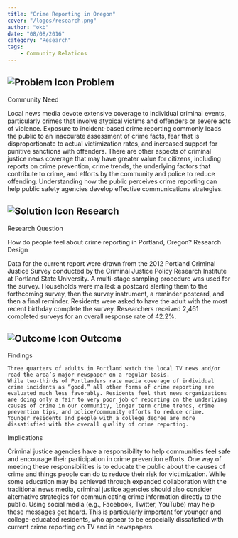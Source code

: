 ```yaml
---
title: "Crime Reporting in Oregon"
cover: "/logos/research.png"
author: "okb"
date: "08/08/2016"
category: "Research"
tags:
    - Community Relations 
---
```



## ![Problem Icon](https://github.com/google/material-design-icons/raw/master/alert/1x_web/ic_error_outline_black_48dp.png "Problem") Problem
Community Need

Local news media devote extensive coverage to individual criminal events, particularly crimes that involve atypical victims and offenders or severe acts of violence. Exposure to incident-based crime reporting commonly leads the public to an inaccurate assessment of crime facts, fear that is disproportionate to actual victimization rates, and increased support for punitive sanctions with offenders. There are other aspects of criminal justice news coverage that may have greater value for citizens, including reports on crime prevention, crime trends, the underlying factors that contribute to crime, and efforts by the community and police to reduce offending. Understanding how the public perceives crime reporting can help public safety agencies develop effective communications strategies.
## ![Solution Icon](https://github.com/google/material-design-icons/raw/master/action/1x_web/ic_lightbulb_outline_black_48dp.png "Solution") Research
Research Question

How do people feel about crime reporting in Portland, Oregon?
Research Design

Data for the current report were drawn from the 2012 Portland Criminal Justice Survey conducted by the Criminal Justice Policy Research Institute at Portland State University. A multi-stage sampling procedure was used for the survey. Households were mailed: a postcard alerting them to the forthcoming survey, then the survey instrument, a reminder postcard, and then a final reminder. Residents were asked to have the adult with the most recent birthday complete the survey. Researchers received 2,461 completed surveys for an overall response rate of 42.2%.
## ![Outcome Icon](https://github.com/google/material-design-icons/raw/master/action/1x_web/ic_view_list_black_48dp.png "Outcome") Outcome
Findings

    Three quarters of adults in Portland watch the local TV news and/or read the area’s major newspaper on a regular basis.
    While two-thirds of Portlanders rate media coverage of individual crime incidents as “good,” all other forms of crime reporting are evaluated much less favorably. Residents feel that news organizations are doing only a fair to very poor job of reporting on the underlying causes of crime in our community, longer term crime trends, crime prevention tips, and police/community efforts to reduce crime.
    Younger residents and people with a college degree are more dissatisfied with the overall quality of crime reporting.

Implications

Criminal justice agencies have a responsibility to help communities feel safe and encourage their participation in crime prevention efforts. One way of meeting these responsibilities is to educate the public about the causes of crime and things people can do to reduce their risk for victimization. While some education may be achieved through expanded collaboration with the traditional news media, criminal justice agencies should also consider alternative strategies for communicating crime information directly to the public. Using social media (e.g., Facebook, Twitter, YouTube) may help these messages get heard. This is particularly important for younger and college-educated residents, who appear to be especially dissatisfied with current crime reporting on TV and in newspapers.